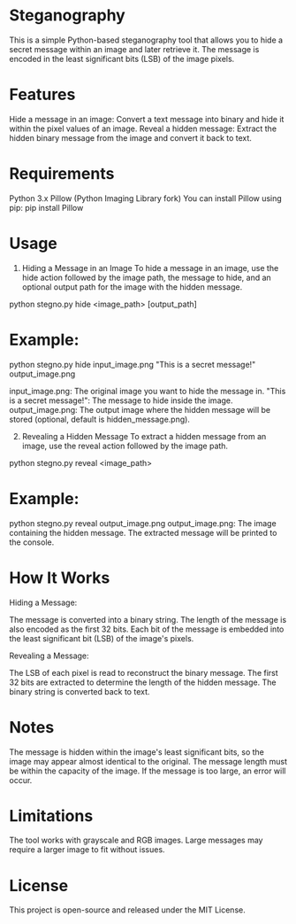 # Steganography
This is a simple Python-based steganography tool that allows you to hide a secret message within an image and later retrieve it. The message is encoded in the least significant bits (LSB) of the image pixels.

# Features
Hide a message in an image: Convert a text message into binary and hide it within the pixel values of an image.
Reveal a hidden message: Extract the hidden binary message from the image and convert it back to text.

# Requirements
Python 3.x
Pillow (Python Imaging Library fork)
You can install Pillow using pip:
pip install Pillow


# Usage
1. Hiding a Message in an Image
To hide a message in an image, use the hide action followed by the image path, the message to hide, and an optional output path for the image with the hidden message.

python stegno.py hide <image_path> <message> [output_path]

# Example:
python stegno.py hide input_image.png "This is a secret message!" output_image.png

input_image.png: The original image you want to hide the message in.
"This is a secret message!": The message to hide inside the image.
output_image.png: The output image where the hidden message will be stored (optional, default is hidden_message.png).

2. Revealing a Hidden Message
To extract a hidden message from an image, use the reveal action followed by the image path.

python stegno.py reveal <image_path>


# Example:
python stegno.py reveal output_image.png
output_image.png: The image containing the hidden message.
The extracted message will be printed to the console.

# How It Works
Hiding a Message:

The message is converted into a binary string.
The length of the message is also encoded as the first 32 bits.
Each bit of the message is embedded into the least significant bit (LSB) of the image's pixels.

Revealing a Message:

The LSB of each pixel is read to reconstruct the binary message.
The first 32 bits are extracted to determine the length of the hidden message.
The binary string is converted back to text.
# Notes
The message is hidden within the image's least significant bits, so the image may appear almost identical to the original.
The message length must be within the capacity of the image. If the message is too large, an error will occur.


# Limitations
The tool works with grayscale and RGB images.
Large messages may require a larger image to fit without issues.


# License
This project is open-source and released under the MIT License.

